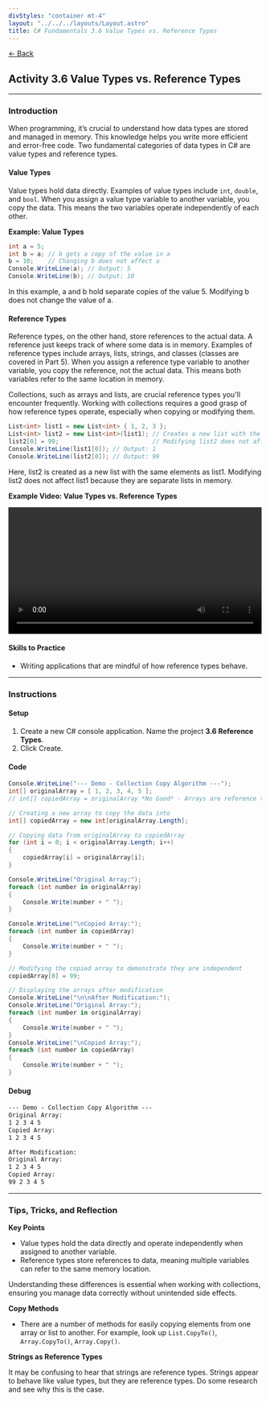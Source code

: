 ```yaml
---
divStyles: "container mt-4"
layout: "../../../layouts/Layout.astro"
title: C# Fundamentals 3.6 Value Types vs. Reference Types
---
```


[← Back](/c-sharp-fundamentals/)

## Activity 3.6 Value Types vs. Reference Types

---

### Introduction

When programming, it’s crucial to understand how data types are stored and managed in memory. This knowledge helps you write more efficient and error-free code. Two fundamental categories of data types in C# are value types and reference types.

#### Value Types

Value types hold data directly. Examples of value types include `int`, `double`, and `bool`. When you assign a value type variable to another variable, you copy the data. This means the two variables operate independently of each other.

**Example: Value Types**

```cs
int a = 5;
int b = a; // b gets a copy of the value in a
b = 10;    // Changing b does not affect a
Console.WriteLine(a); // Output: 5
Console.WriteLine(b); // Output: 10
```

In this example, a and b hold separate copies of the value 5. Modifying b does not change the value of a.

#### Reference Types

Reference types, on the other hand, store references to the actual data. A reference just keeps track of where some data is in memory. Examples of reference types include arrays, lists, strings, and classes (classes are covered in Part 5). When you assign a reference type variable to another variable, you copy the reference, not the actual data. This means both variables refer to the same location in memory.

Collections, such as arrays and lists, are crucial reference types you'll encounter frequently. Working with collections requires a good grasp of how reference types operate, especially when copying or modifying them.

```cs
List<int> list1 = new List<int> { 1, 2, 3 };
List<int> list2 = new List<int>(list1); // Creates a new list with the same elements
list2[0] = 99;                          // Modifying list2 does not affect list1
Console.WriteLine(list1[0]); // Output: 1
Console.WriteLine(list2[0]); // Output: 99
```

Here, list2 is created as a new list with the same elements as list1. Modifying list2 does not affect list1 because they are separate lists in memory.

**Example Video: Value Types vs. Reference Types**

<video src="/courses/c-sharp-fundamentals/value-reference-types.mp4" controls style="width: 100%; max-width: 640px;"></video>

#### Skills to Practice

- Writing applications that are mindful of how reference types behave.

---

### Instructions

#### Setup

1. Create a new C# console application. Name the project **3.6 Reference Types**.
2. Click Create.

#### Code

```cs
Console.WriteLine("--- Demo - Collection Copy Algorithm ---");
int[] originalArray = [ 1, 2, 3, 4, 5 ];
// int[] copiedArray = originalArray *No Good* - Arrays are reference types

// Creating a new array to copy the data into
int[] copiedArray = new int[originalArray.Length];

// Copying data from originalArray to copiedArray
for (int i = 0; i < originalArray.Length; i++)
{
    copiedArray[i] = originalArray[i];
}

Console.WriteLine("Original Array:");
foreach (int number in originalArray)
{
    Console.Write(number + " ");
}

Console.WriteLine("\nCopied Array:");
foreach (int number in copiedArray)
{
    Console.Write(number + " ");
}

// Modifying the copied array to demonstrate they are independent
copiedArray[0] = 99;

// Displaying the arrays after modification
Console.WriteLine("\n\nAfter Modification:");
Console.WriteLine("Original Array:");
foreach (int number in originalArray)
{
    Console.Write(number + " ");
}
Console.WriteLine("\nCopied Array:");
foreach (int number in copiedArray)
{
    Console.Write(number + " ");
}
```


#### Debug

```txt
--- Demo - Collection Copy Algorithm ---
Original Array:
1 2 3 4 5
Copied Array:
1 2 3 4 5

After Modification:
Original Array:
1 2 3 4 5
Copied Array:
99 2 3 4 5
```

---

### Tips, Tricks, and Reflection

**Key Points**
- Value types hold the data directly and operate independently when assigned to another variable.
- Reference types store references to data, meaning multiple variables can refer to the same memory location.

Understanding these differences is essential when working with collections, ensuring you manage data correctly without unintended side effects.

**Copy Methods**
- There are a number of methods for easily copying elements from one array or list to another. For example, look up `List.CopyTo()`, `Array.CopyTo()`, `Array.Copy()`.

**Strings as Reference Types**

It may be confusing to hear that strings are reference types. Strings appear to behave like value types, but they are reference types. Do some research and see why this is the case.